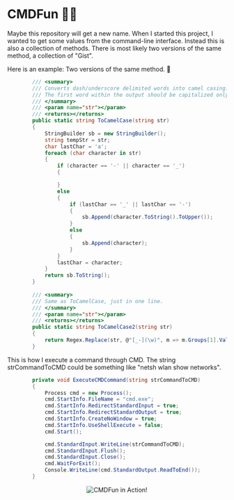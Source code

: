 # CMDFun 👨‍💻
Maybe this repository will get a new name. When I started this project, I wanted to get some values from the command-line interface.
Instead this is also a collection of methods. There is most likely two versions of the same method, a collection of "Gist".

Here is an example: Two versions of the same method.  👀
```csharp
        /// <summary>
        /// Converts dash/underscore delimited words into camel casing.
        /// The first word within the output should be capitalized only if the original word was capitalized.
        /// </summary>
        /// <param name="str"></param>
        /// <returns></returns>
        public static string ToCamelCase(string str)
        {
            StringBuilder sb = new StringBuilder();
            string tempStr = str;
            char lastChar = 'a';
            foreach (char character in str)
            {
                if (character == '-' || character == '_')
                {

                }
                else
                {
                    if (lastChar == '_' || lastChar == '-')
                    {
                        sb.Append(character.ToString().ToUpper());
                    }
                    else
                    {
                        sb.Append(character);
                    }
                }
                lastChar = character;
            }
            return sb.ToString();
        }
        
        /// <summary>
        /// Same as ToCamelCase, just in one line.
        /// </summary>
        /// <param name="str"></param>
        /// <returns></returns>
        public static string ToCamelCase2(string str)
        {
            return Regex.Replace(str, @"[_-](\w)", m => m.Groups[1].Value.ToUpper());
        }
```

This is how I execute a command through CMD.
The string strCommandToCMD could be something like "netsh wlan show networks".

```csharp
        private void ExecuteCMDCommand(string strCommandToCMD)
        {
            Process cmd = new Process();
            cmd.StartInfo.FileName = "cmd.exe";
            cmd.StartInfo.RedirectStandardInput = true;
            cmd.StartInfo.RedirectStandardOutput = true;
            cmd.StartInfo.CreateNoWindow = true;
            cmd.StartInfo.UseShellExecute = false;
            cmd.Start();

            cmd.StandardInput.WriteLine(strCommandToCMD);
            cmd.StandardInput.Flush();
            cmd.StandardInput.Close();
            cmd.WaitForExit();
            Console.WriteLine(cmd.StandardOutput.ReadToEnd());
        }
```

<p align="center">
  <img alt="CMDFun in Action!" src="https://i.imgur.com/zFOCp.png">
</p>
